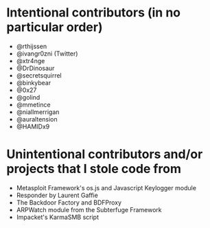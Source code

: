 # Intentional contributors (in no particular order)

- @rthijssen
- @ivangr0zni (Twitter)
- @xtr4nge
- @DrDinosaur
- @secretsquirrel
- @binkybear
- @0x27
- @golind
- @mmetince
- @niallmerrigan
- @auraltension
- @HAMIDx9

# Unintentional contributors and/or projects that I stole code from

- Metasploit Framework's os.js and Javascript Keylogger module
- Responder by Laurent Gaffie
- The Backdoor Factory and BDFProxy
- ARPWatch module from the Subterfuge Framework
- Impacket's KarmaSMB script
